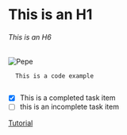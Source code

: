 # This is an H1
###### This is an H6

![Pepe]([https://www.streamscheme.com/wp-content/uploads/2020/04/poggers.png])

```
  This is a code example
 
```

- [X] This is a completed task item
- [ ] this is an incomplete task item

<a href="https://tenor.com/search/pepe-gifs" target="_parent">Tutorial</a>
